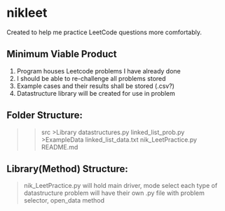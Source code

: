 # nikleet
Created to help me practice LeetCode questions more comfortably.

## Minimum Viable Product
1. Program houses Leetcode problems I have already done
2. I should be able to re-challenge all problems stored
3. Example cases and their results shall be stored (.csv?)
4. Datastructure library will be created for use in problem



## Folder Structure:
>    >src
>        >Library
>            datastructures.py
>            linked_list_prob.py
>        >ExampleData
>            linked_list_data.txt
>    nik_LeetPractice.py
>    README.md

## Library(Method) Structure:
>   nik_LeetPractice.py will hold main driver, mode select
>   each type of datastructure problem will have their own .py file with problem selector, open_data method